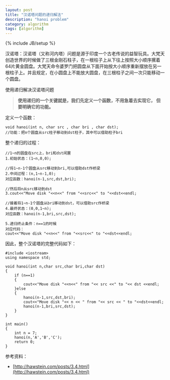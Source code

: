 ```yaml
---
layout: post
title: "汉诺塔问题的递归解法"
description: "hanoi problem"
category: algorithm
tags: [algorithm]
---
```

{% include JB/setup %}


汉诺塔：汉诺塔（又称河内塔）问题是源于印度一个古老传说的益智玩具。大梵天创造世界的时候做了三根金刚石柱子，在一根柱子上从下往上按照大小顺序摞着64片黄金圆盘。大梵天命令婆罗门把圆盘从下面开始按大小顺序重新摆放在另一根柱子上。并且规定，在小圆盘上不能放大圆盘，在三根柱子之间一次只能移动一个圆盘。

使用递归解决汉诺塔问题



> **使用递归的一个关键就是，我们先定义一个函数，不用急着去实现它， 但要明确它的功能。**

定义一个函数：

	void hanoi(int n, char src , char bri , char dst);
	//功能：把n个圆盘从src柱子移动到dst柱子，其中可以借助柱子bri

整个递归的过程：

	//1~n的圆盘在src上，bri和dst闲置
	1.初始状态：(1~n,0,0);
	
	//将1~n-1个圆盘从src移动到bri,可以借助dst作桥梁
	2.中间过程：(n,1~n-1,0);
	对应函数：hanoi(n-1,src,dst,bri);
	
	//然后将n从src移动到dst
	3.cout<<"Move disk "<<n<<" from "<<src<<" to "<<dst<<endl;
	
	//接着将1~n-1个圆盘从bri移动到dst，可以借助src作桥梁
	4.最终状态：(0,0,1~n);
	对应函数：hanoi(n-1,bri,src,dst);

	5.递归终止条件：n==1的时候
	对应代码：
	cout<<"Move disk "<<n<<" from "<<src<<" to "<<dst<<endl;

因此，整个汉诺塔的完整代码如下：

	#include <iostream>
	using namespace std;
	
	void hanoi(int n,char src,char bri,char dst)
	{
		if (n==1)
		{
			cout<<"Move disk "<<n<<" from "<< src <<" to "<< dst <<endl;
		}else
		{
			hanoi(n-1,src,dst,bri);
			cout<<"Move disk "<< n << " from "<< src << " to "<<dst<<endl;
			hanoi(n-1,bri,src,dst);
		}
	}
	
	int main()
	{
		int n = 7;
		hanoi(n,'A','B','C');
		return 0;
	}

参考资料：

- [http://hawstein.com/posts/3.4.html](http://hawstein.com/posts/3.4.html)


	
	
	


